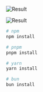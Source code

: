 ![Result](https://github.com/konstantinsteinmiller/nuxt-admin/blob/master/images/light.png)

![Result](https://github.com/konstantinsteinmiller/nuxt-admin/blob/master/images/dark.png)

```bash
# npm
npm install

# pnpm
pnpm install

# yarn
yarn install

# bun
bun install
```


